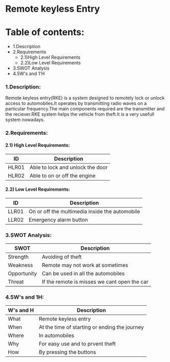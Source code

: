# Remote keyless Entry

Table of contents:
==================

<!--ts-->
   * 1.Description
   * 2.Requirements
      * 2.1)High Level Requirements
      * 2.2)Low Level Requirements
   * 3.SWOT Analysis
   * 4.5W's and 1'H
 <!--te--> 
  
### 1.Description:
Remote keyless entry(RKE) is a system designed to remotely lock or unlock access to automobiles.It operates by transmitting radio waves on a particular frequency.The main components required are the transmitter and the reciever.RKE system helps the vehicle from theft.It is a very usefull system nowadays.

### 2.Requirements:
#### 2.1) High Level Requirements:
| ID | Description |
| -- | --- |
| HLR01 | Able to lock and unlock the door |
| HLR02 | Able to on or off the engine |
#### 2.2) Low Level Requirements:
| ID | Description |
| --- | --- |
| LLR01 | On or off the multimedia inside the automobile |
| LLR02 | Emergency alarm button |
### 3.SWOT Analysis:
| SWOT | Description |
| --- | --- |
| Strength | Avoiding of theft |
| Weakness | Remote may not work at sometimes |
| Opportunity | Can be used in all the automobiles |
| Threat | If the remote is misses we cant open the car |
### 4.5W's and 1H:
| W's and H | Description |
| --- | --- |
| What | Remote keyless entry |
| When | At the time of starting or ending the journey |
| Where | In automobiles |
| Why | For easy use and to prvent theft |
| How | By pressing the buttons |
